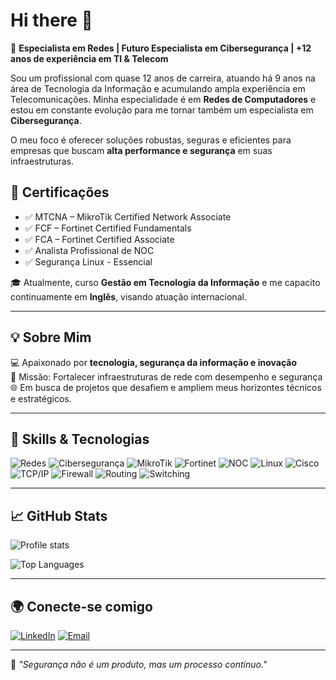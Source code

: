 # Hi there 👋

🔹 **Especialista em Redes | Futuro Especialista em Cibersegurança | +12 anos de experiência em TI & Telecom**

Sou um profissional com quase 12 anos de carreira, atuando há 9 anos na área de Tecnologia da Informação e acumulando ampla experiência em Telecomunicações. Minha especialidade é em **Redes de Computadores** e estou em constante evolução para me tornar também um especialista em **Cibersegurança**.

O meu foco é oferecer soluções robustas, seguras e eficientes para empresas que buscam **alta performance e segurança** em suas infraestruturas.

## 🧠 Certificações

- ✅ MTCNA – MikroTik Certified Network Associate  
- ✅ FCF – Fortinet Certified Fundamentals  
- ✅ FCA – Fortinet Certified Associate  
- ✅ Analista Profissional de NOC  
- ✅ Segurança Linux - Essencial  

🎓 Atualmente, curso **Gestão em Tecnologia da Informação** e me capacito continuamente em **Inglês**, visando atuação internacional.

---

## 💡 Sobre Mim

💻 Apaixonado por **tecnologia, segurança da informação e inovação**  
🔐 Missão: Fortalecer infraestruturas de rede com desempenho e segurança  
🌐 Em busca de projetos que desafiem e ampliem meus horizontes técnicos e estratégicos.

---

## 🧰 Skills & Tecnologias

![Redes](https://img.shields.io/badge/-Redes%20de%20Computadores-blue)
![Cibersegurança](https://img.shields.io/badge/-Cibersegurança-critical)
![MikroTik](https://img.shields.io/badge/-MikroTik-red)
![Fortinet](https://img.shields.io/badge/-Fortinet-black)
![NOC](https://img.shields.io/badge/-NOC-green)
![Linux](https://img.shields.io/badge/-Linux-blue)
![Cisco](https://img.shields.io/badge/-Cisco-yellow)
![TCP/IP](https://img.shields.io/badge/-TCP%2FIP-orange)
![Firewall](https://img.shields.io/badge/-Firewall-red)
![Routing](https://img.shields.io/badge/-Routing-purple)
![Switching](https://img.shields.io/badge/-Switching-teal)

---

## 📈 GitHub Stats

![Profile stats](https://github-readme-stats.vercel.app/api?username=danielselbachoficial&show_icons=true&theme=dark&rank_icon=github)

![Top Languages](https://github-readme-stats.vercel.app/api/top-langs/?username=danielselbachoficial&layout=compact&theme=dark)



---

## 🌍 Conecte-se comigo

[![LinkedIn](https://img.shields.io/badge/-LinkedIn-0077B5?style=flat&logo=linkedin)](https://www.linkedin.com/in/danielselbachoficial/)
[![Email](https://img.shields.io/badge/-Email-informational?style=flat&logo=gmail)](mailto:danielselbach.fig@email.com)

---

📌 *"Segurança não é um produto, mas um processo contínuo."*  
